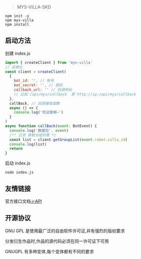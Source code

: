 > MYS-VILLA-SKD

```
npm init -y
npm mys-villa
npm install
```

## 启动方法

创建 index.js

```js
import { createClient } from 'mys-villa'
// 实例化
const client = createClient(
  {
    bot_id: '', // 账号
    bot_secret: '', // 密码
    callback_url: '' // 回调地址
    // 比如 /api/mys/callback  即 http://ip:/api/mys/callback
  },
  callBack, // 回调接收函数
  async () => {
    console.log('欢迎使用~')
  }
)
async function callBack(event: BotEvent) {
  console.log('数据包', event)
  /** 已测 获取分组列表 */
  const list = client.getGroupList(event.robot.villa_id)
  console.log(list)
  return
}
```

启动 index.js

```shell
node index.js
```

## 友情链接

官方接口文档[☞API](https://webstatic.mihoyo.com/)

## 开源协议

GNU GPL 是使用最广泛的自由软件许可证,并有强烈的版权要求

分发衍生作品时,作品的源代码必须在同一许可证下可用

GNUGPL 有多种变体,每个变体都有不同的要求
